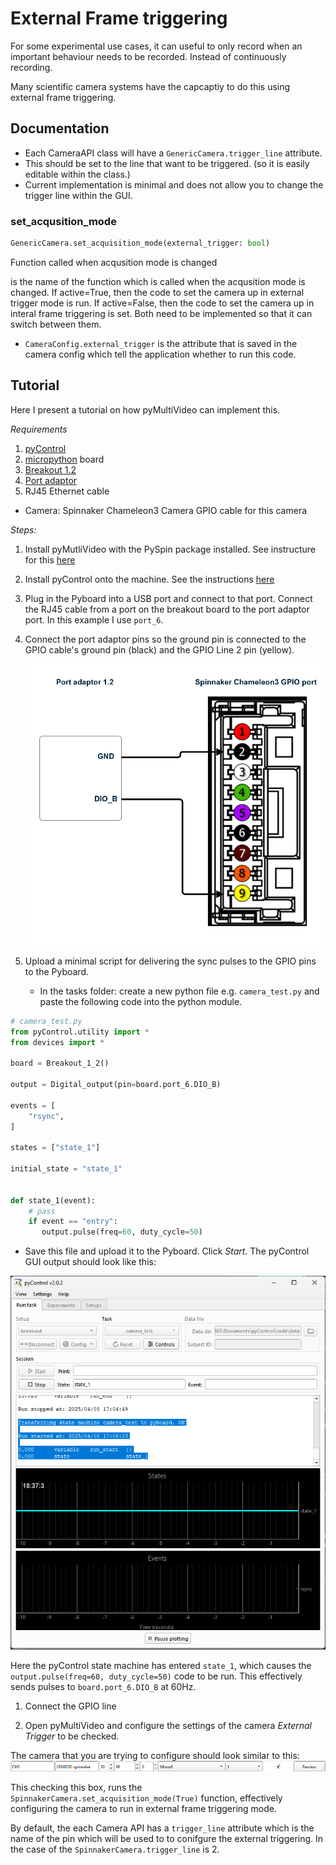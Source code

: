 # External Frame triggering

For some experimental use cases, it can useful to only record when an important behaviour needs to be recorded. Instead of continuously recording.

Many scientific camera systems have the capcaptiy to do this using external frame triggering.

## Documentation

- Each CameraAPI class will have a `GenericCamera.trigger_line` attribute. 
- This should be set to the line that want to be triggered. (so it is easily editable within the class.)
- Current implementation is minimal and does not allow you to change the trigger line within the GUI.

### set_acqusition_mode

```python
GenericCamera.set_acquisition_mode(external_trigger: bool)
```

Function called when acqusition mode is changed 

 is the name of the function which is called when the acqusition mode is changed.
If active=True, then the code to set the camera up in external trigger mode is run. If active=False, then the code to set the camera up in interal frame triggering is set. Both need to be implemented so that it can switch between them. 

- `CameraConfig.external_trigger` is the attribute that is saved in the camera config which tell the application whether to run this code. 


## Tutorial


Here I present a tutorial on how pyMultiVideo can implement this.

*Requirements*

1. [pyControl](https://pycontrol.readthedocs.io/en/latest/)
2. [micropython](https://store.micropython.org/product/PYBv1.1) board
3. [Breakout 1.2](https://pycontrol.readthedocs.io/en/latest/user-guide/hardware/#breakout-boards)
4. [Port adaptor](https://github.com/pyControl/hardware/tree/master/Port_adapter)
5. RJ45 Ethernet cable

- Camera:
Spinnaker Chameleon3 Camera
GPIO cable for this camera

*Steps:*

1. Install pyMutliVideo with the PySpin package installed. See instructure for this [here](https://pymultivideo.readthedocs.io/en/latest/user-guide/installation/)
2. Install pyControl onto the machine. See the instructions [here](https://pycontrol.readthedocs.io/en/latest/#installation)

3. Plug in the Pyboard into a USB port and connect to that port. Connect the RJ45 cable from a port on the breakout board to the port adaptor port. In this example I use `port_6`.

4. Connect the port adaptor pins so the ground pin is connected to the GPIO cable's ground pin (black) and the GPIO Line 2 pin (yellow).

   ![pycontrol_output](../media/wiring-example.png)

5. Upload a minimal script for delivering the sync pulses to the GPIO pins to the Pyboard.
   - In the tasks folder: create a new python file e.g. `camera_test.py` and paste the following code into the python module.

```python
# camera_test.py
from pyControl.utility import *
from devices import *

board = Breakout_1_2()

output = Digital_output(pin=board.port_6.DIO_B)

events = [
    "rsync",
]

states = ["state_1"]

initial_state = "state_1"


def state_1(event):
    # pass
    if event == "entry":
       output.pulse(freq=60, duty_cycle=50)
```

- Save this file and upload it to the Pyboard. Click *Start*. The pyControl GUI output should look like this:

![pycontrol_output](../media/pyControl_GUI.png)

Here the pyControl state machine has entered `state_1`, which causes the `output.pulse(freq=60, duty_cycle=50)` code to be run. This effectively sends pulses to `board.port_6.DIO_B` at 60Hz.

1. Connect the GPIO line

5. Open pyMultiVideo and configure the settings of the camera *External Trigger* to be checked.

The camera that you are trying to configure should look similar to this:
![pycontrol_output](../media/external_frame_triggering.png)

This checking this box, runs the `SpinnakerCamera.set_acquisition_mode(True)` function, effectively configuring the camera to run in external frame triggering mode.

By default, the each Camera API has a `trigger_line` attribute which is the name of the pin which will be used to to conifgure the external triggering. In the case of the `SpinnakerCamera.trigger_line` is 2.  
